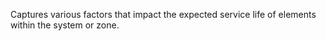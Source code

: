 Captures various factors that impact the expected service life of elements within the system or zone.